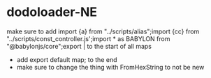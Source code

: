 # dodoloader-NE
make sure to add import {a} from "../scripts/alias";import {cc} from "../scripts/const_controller.js';import * as BABYLON from "@babylonjs/core";export | to the start of all maps
+ add export default map; to the end
+ make sure to change the thing with FromHexString to not be new